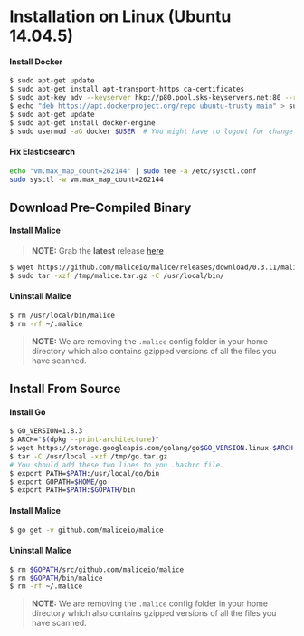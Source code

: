 Installation on Linux (**Ubuntu 14.04.5**\)
===========================================

#### Install Docker

```bash
$ sudo apt-get update
$ sudo apt-get install apt-transport-https ca-certificates
$ sudo apt-key adv --keyserver hkp://p80.pool.sks-keyservers.net:80 --recv-keys 58118E89F3A912897C070ADBF76221572C52609D
$ echo "deb https://apt.dockerproject.org/repo ubuntu-trusty main" > sudo tee -a /etc/apt/sources.list.d/docker.list
$ sudo apt-get update
$ sudo apt-get install docker-engine
$ sudo usermod -aG docker $USER  # You might have to logout for change to take effect
```

#### Fix Elasticsearch

```bash
echo "vm.max_map_count=262144" | sudo tee -a /etc/sysctl.conf
sudo sysctl -w vm.max_map_count=262144
```

Download Pre-Compiled Binary
----------------------------

#### Install Malice

> **NOTE:** Grab the **latest** release [here](https://github.com/maliceio/malice/releases/latest)

```bash
$ wget https://github.com/maliceio/malice/releases/download/0.3.11/malice_linux_amd64.tar.gz -O /tmp/malice.tar.gz
$ sudo tar -xzf /tmp/malice.tar.gz -C /usr/local/bin/
```

#### Uninstall Malice

```bash
$ rm /usr/local/bin/malice
$ rm -rf ~/.malice
```

> **NOTE:** We are removing the `.malice` config folder in your home directory which also contains gzipped versions of all the files you have scanned.

Install From Source
-------------------

#### Install Go

```bash
$ GO_VERSION=1.8.3
$ ARCH="$(dpkg --print-architecture)"
$ wget https://storage.googleapis.com/golang/go$GO_VERSION.linux-$ARCH.tar.gz -O /tmp/go.tar.gz
$ tar -C /usr/local -xzf /tmp/go.tar.gz
# You should add these two lines to you .bashrc file.
$ export PATH=$PATH:/usr/local/go/bin
$ export GOPATH=$HOME/go
$ export PATH=$PATH:$GOPATH/bin
```

#### Install Malice

```bash
$ go get -v github.com/maliceio/malice
```

#### Uninstall Malice

```bash
$ rm $GOPATH/src/github.com/maliceio/malice
$ rm $GOPATH/bin/malice
$ rm -rf ~/.malice
```

> **NOTE:** We are removing the `.malice` config folder in your home directory which also contains gzipped versions of all the files you have scanned.
